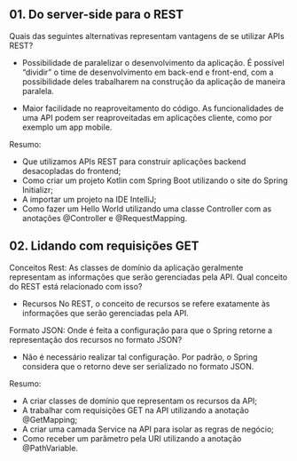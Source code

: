 ## 01. Do server-side para o REST

Quais das seguintes alternativas representam vantagens de se utilizar APIs REST?
 - Possibilidade de paralelizar o desenvolvimento da aplicação. 
   É possível “dividir” o time de desenvolvimento em back-end e front-end, com a possibilidade deles trabalharem na construção da aplicação de maneira paralela.
   
- Maior facilidade no reaproveitamento do código.
  As funcionalidades de uma API podem ser reaproveitadas em aplicações cliente, como por exemplo um app mobile.

Resumo:
- Que utilizamos APIs REST para construir aplicações backend desacopladas do frontend;
- Como criar um projeto Kotlin com Spring Boot utilizando o site do Spring Initializr;
- A importar um projeto na IDE IntelliJ;
- Como fazer um Hello World utilizando uma classe Controller com as anotações @Controller e @RequestMapping.

## 02. Lidando com requisições GET

Conceitos Rest:
As classes de domínio da aplicação geralmente representam as informações que serão gerenciadas pela API. 
Qual conceito do REST está relacionado com isso?
- Recursos
  No REST, o conceito de recursos se refere exatamente às informações que serão gerenciadas pela API.

Formato JSON:
Onde é feita a configuração para que o Spring retorne a representação dos recursos no formato JSON?
- Não é necessário realizar tal configuração.
  Por padrão, o Spring considera que o retorno deve ser serializado no formato JSON.
  
Resumo:
- A criar classes de domínio que representam os recursos da API;
- A trabalhar com requisições GET na API utilizando a anotação @GetMapping;
- A criar uma camada Service na API para isolar as regras de negócio;
- Como receber um parâmetro pela URI utilizando a anotação @PathVariable.


